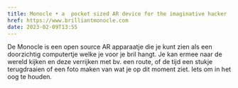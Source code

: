 ```yaml
---
title: Monocle • a  pocket sized AR device for the imaginative hacker
href: https://www.brilliantmonocle.com
date: 2023-02-09T13:55
---
```


De Monocle is een open source AR apparaatje die je kunt zien als een doorzichtig computertje welke je voor je bril hangt. Je kan ermee naar de wereld kijken en deze verrijken met bv. een route, of de tijd een stukje terugdraaien of een foto maken van wat je op dit moment ziet. Iets om in het oog te houden.
